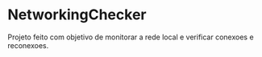 # NetworkingChecker
Projeto feito com objetivo de monitorar a rede local e verificar conexoes e reconexoes.
